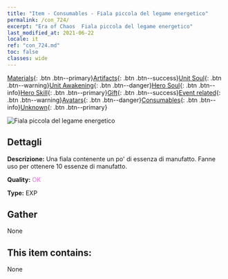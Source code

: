 ```yaml
---
title: "Item - Consumables - Fiala piccola del legame energetico"
permalink: /con_724/
excerpt: "Era of Chaos  Fiala piccola del legame energetico"
last_modified_at: 2021-06-22
locale: it
ref: "con_724.md"
toc: false
classes: wide
---
```

 [Materials](/ItemsIT/){: .btn .btn--primary}[Artifacts](/ItemsIT/Artifacts/){: .btn .btn--success}[Unit Soul](/ItemsIT/UnitSoul/){: .btn .btn--warning}[Unit Awakening](/ItemsIT/UnitAwakening/){: .btn .btn--danger}[Hero Soul](/ItemsIT/HeroSoul/){: .btn .btn--info}[Hero Skill](/ItemsIT/HeroSkill/){: .btn .btn--primary}[Gift](/ItemsIT/Gift/){: .btn .btn--success}[Event related](/ItemsIT/Events/){: .btn .btn--warning}[Avatars](/ItemsIT/Avatars/){: .btn .btn--danger}[Consumables](/ItemsIT/Consumables/){: .btn .btn--info}[Unknown](/ItemsIT/Unknown/){: .btn .btn--primary}

 ![Fiala piccola del legame energetico](/images/t/i_520.png)

## Dettagli
 **Descrizione:** Una fiala contenente un po' di essenza di manufatto. Fanne uso per ottenere 10 essenze di manufatto.

 **Quality:** <span style="color: #DA70D6">OK</span>

 **Type:** EXP

## Gather

  None

## This item contains:

  None

